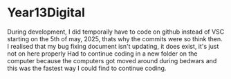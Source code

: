 # Year13Digital
 
During development, I did temporaily have to code on github instead of VSC starting on the 5th of may, 2025, thats why the commits were so think then.
I realised that my bug fixing document isn't updating, it does exist, it's just not on here properly
Had to continue coding in a new folder on the computer because the computers got moved around during bedwars and this was the fastest way I could find to continue coding.
